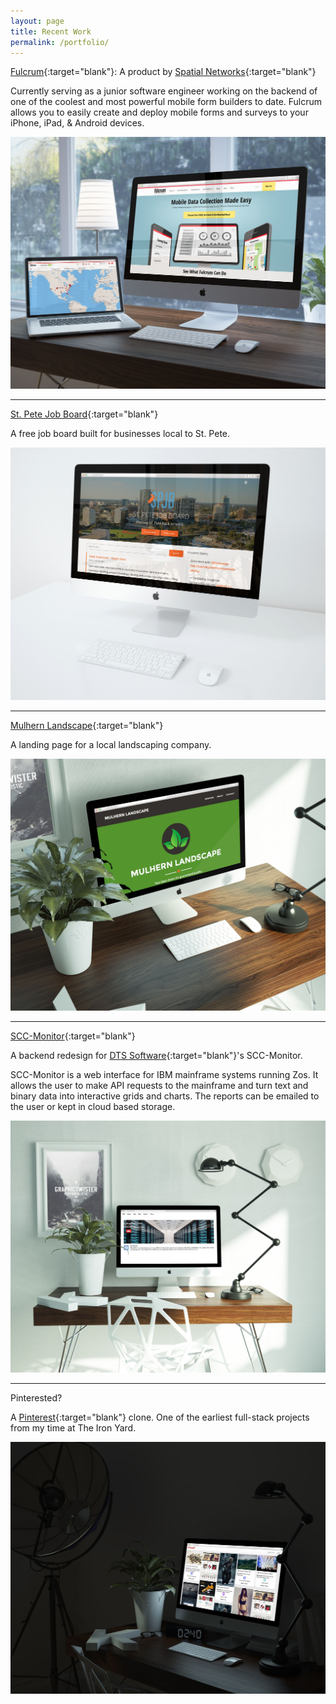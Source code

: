 ```yaml
---
layout: page
title: Recent Work
permalink: /portfolio/
---
```


[Fulcrum](http://www.fulcrumapp.com){:target="blank"}: A product by [Spatial Networks](http://www.spatialnetworks.com){:target="blank"}

Currently serving as a junior software engineer working on the backend of one of the coolest and most powerful mobile form builders to date. Fulcrum allows you to easily create and deploy mobile forms and surveys to your iPhone, iPad, & Android devices.

![Fulcrum Landing Page on Desktops](/images/fulcrum.jpg)

---

[St. Pete Job Board](http://stpete.io){:target="blank"}

A free job board built for businesses local to St. Pete.

![St. Pete Job Board Landing Page](/images/stpetejobboard.jpg)

---

[Mulhern Landscape](http://www.mulhernlandscape.com){:target="blank"}

A landing page for a local landscaping company.

![Mulhern Landscape Landing Page](/images/mulhernlandscapescreen.jpg)

---

[SCC-Monitor](https://sccdemo.herokuapp.com/){:target="blank"}

A backend redesign for [DTS Software](http://www.dtssoftware.com/){:target="blank"}'s SCC-Monitor.

SCC-Monitor is a web interface for IBM mainframe systems running Zos. It allows the user to make API requests to the mainframe and turn text and binary data into interactive grids and charts. The reports can be emailed to the user or kept in cloud based storage.

![SCC-Monitor Welcome Screen](/images/scc.jpg)

---

Pinterested?

A [Pinterest](http://www.pinterest.com/){:target="blank"} clone. One of the earliest full-stack projects from my time at The Iron Yard.

![Pinterested? Home Screen](/images/pinterested.jpg)
